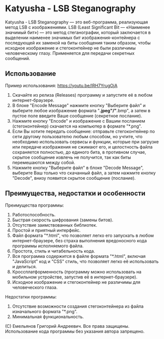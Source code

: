 <h1>Katyusha - LSB Steganography</h1>

Katyusha - LSB Steganography — это веб-программа, реализующая метод LSB с изображениями. LSB (Least Significant Bit — «Наименее значимый бит») — это метод стеганографии, который заключается в выделении наименее значимых бит изображения-контейнера с последующей их заменой на биты сообщения таким образом, чтобы исходное изображение и стегоконтейнер не были различимы человеческому глазу. Применяется для передачи секретных сообщений. 

<h2>Использование</h2>

Пример использования: https://youtu.be/lRH7YrugOjA

1. Скачайте из релиза (Releases) программу и запустите её в любом интернет-браузере.
2. В блоке "Encode Message" нажмите кнопку "Выберите файл" и выберите любое изображение формата "**.jpeg"/"**.bmp", а затем в пустое поле введите Ваше сообщение (секретное послание).
3. Нажмите кнопку "Encode" и изображение с Вашим посланием  (стегоконтейнер) скачается на компьютер в формате "*.png".
4. Если Вы хотите передать сообщение: отправьте стегоконтейнер по сети другому пользователю любым способом, но учтите, что необходимо использовать сервисы и функции, которые при загрузке или передаче изображения не сжимают его, и целостность файла сохраняется полностью, до единого бита, в противном случае, скрытое сообщение извлечь не получится, так как биты перемешаются между собой.
5. Нажмите кнопку "Выберите файл" в блоке "Decode Message", выберите Ваш только что скачанный файл, а затем нажмите кнопку "Decode", внизу появится скрытое сообщение (послание).

<h2>Преимущества, недостатки и особенности</h2>

Преимущества программы:
1. Работоспособность.
2. Быстрая скорость шифрования (замены битов).
3. Отсутствие заимствованных библиотек.
4. Простой и приятный интерфейс.
5. Файл формата "*.html", что позволяет легко его запускать в любом интернет-браузере, без страха выполнения вредоносного кода программы исполняемого файла.
6. Простота, стиль и читабельность кода.
7. Вся программа содержится в файле формата "*.html", включая "JavaScript" код и "CSS" стиль, что позволяет легко её использовать и делиться.
8. Кроссплатформенность (программу можно использовать на мобильном устройстве, запустив её в интернет-браузере).
9. Исходное изображение и стегоконтейнер не различимы для человеческого глаза.

Недостатки программы:
1. Отсутствие возможности создания стегоконтейнера из файла изначального формата "*.png".
2. Минимальная функциональность.

(С) Емельянов Григорий Андреевич. Все права защищены. Использование кода программы без указания автора запрещено.
